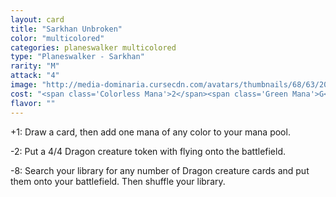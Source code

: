 ```yaml
---
layout: card
title: "Sarkhan Unbroken"
color: "multicolored"
categories: planeswalker multicolored
type: "Planeswalker - Sarkhan"
rarity: "M"
attack: "4"
image: "http://media-dominaria.cursecdn.com/avatars/thumbnails/68/63/200/283/635612497030698793.png"
cost: "<span class='Colorless Mana'>2</span><span class='Green Mana'>G</span><span class='Blue Mana'>U</span><span class='Red Mana'>R</span>"
flavor: ""
---
```


+1: Draw a card, then add one mana of any color to your mana pool.

-2: Put a 4/4 Dragon creature token with flying onto the battlefield.

-8: Search your library for any number of Dragon creature cards and put them onto your battlefield. Then shuffle your library.
